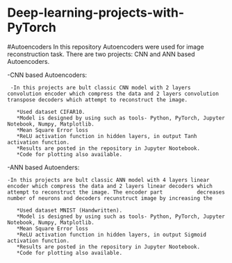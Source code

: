 # Deep-learning-projects-with-PyTorch
#Autoencoders
In this repository Autoencoders were used for image reconstruction task. There are two projects: CNN and ANN based Autoencoders.  

  -CNN based Autoencoders:
  
     -In this projects are bult classic CNN model with 2 layers convolution encoder which compress the data and 2 layers convolution transpose decoders which attempt to reconstruct the image. 
      
       *Used dataset CIFAR10.
       *Model is designed by using such as tools- Python, PyTorch, Jupyter Notebook, Numpy, Matplotlib.
       *Mean Square Error loss 
       *ReLU activation function in hidden layers, in output Tanh activation function.
       *Results are posted in the repository in Jupyter Nootebook. 
       *Code for plotting also available.
       
  -ANN based Autoenders:

    -In this projects are bult classic ANN model with 4 layers linear encoder which compress the data and 2 layers linear decoders which attempt to reconstruct the image. The encoder part           decreases number of neurons and decoders recunstruct image by increasing the 

       *Used dataset MNIST (Handwritten).
       *Model is designed by using such as tools- Python, PyTorch, Jupyter Notebook, Numpy, Matplotlib.
       *Mean Square Error loss 
       *ReLU activation function in hidden layers, in output Sigmoid activation function.
       *Results are posted in the repository in Jupyter Nootebook. 
       *Code for plotting also available.
      
